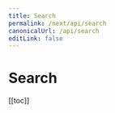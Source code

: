 ```yaml
---
title: Search
permalink: /next/api/search
canonicalUrl: /api/search
editLink: false
---
```


# Search

[[toc]]
